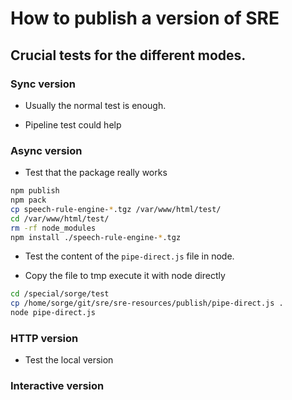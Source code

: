 # How to publish a version of SRE

## Crucial tests for the different modes.

### Sync version

  * Usually the normal test is enough.
  
  * Pipeline test could help
  
### Async version

* Test that the package really works 

``` bash
npm publish
npm pack
cp speech-rule-engine-*.tgz /var/www/html/test/
cd /var/www/html/test/
rm -rf node_modules
npm install ./speech-rule-engine-*.tgz
```

*  Test the content of the `pipe-direct.js` file in node.


* Copy the file to tmp execute it with node directly
   
``` bash
cd /special/sorge/test
cp /home/sorge/git/sre/sre-resources/publish/pipe-direct.js .
node pipe-direct.js
```
    
    
### HTTP version

* Test the local version 


### Interactive version
